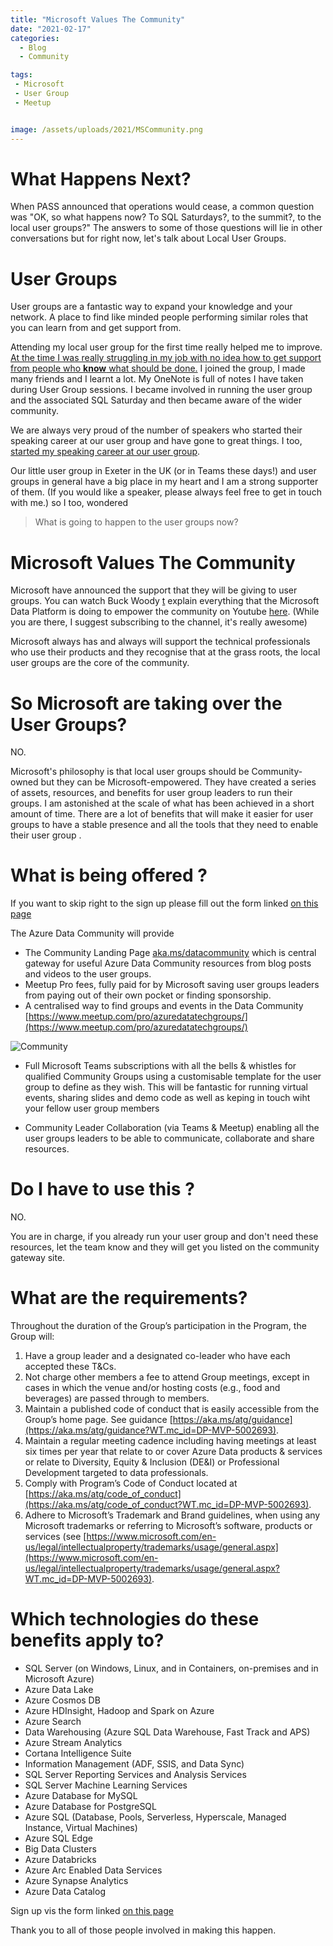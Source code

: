 ```yaml
---
title: "Microsoft Values The Community"
date: "2021-02-17" 
categories:
  - Blog
  - Community

tags:
 - Microsoft
 - User Group
 - Meetup


image: /assets/uploads/2021/MSCommunity.png
---
```


# What Happens Next?

When PASS announced that operations would cease, a common question was "OK, so what happens now? To SQL Saturdays?, to the summit?, to the local user groups?" The answers to some of those questions will lie in other conversations but for right now, let's talk about Local User Groups.

# User Groups

User groups are a fantastic way to expand your knowledge and your network. A place to find like minded people performing similar roles that you can learn from and get support from. 

Attending my local user group for the first time really helped me to improve. [At the time I was really struggling in my job with no idea how to get support from people who __know__ what should be done.](https://blog.robsewell.com/blog/you-have-to-start-somewhere/) I joined the group, I made many friends and I learnt a lot. My OneNote is full of notes I have taken during User Group sessions. I became involved in running the user group and the associated SQL Saturday and then became aware of the wider community. 

We are always very proud of the number of speakers who started their speaking career at our user group and have gone to great things. I too, [started my speaking career at our user group](https://blog.robsewell.com/blog/lessons-learnt-from-my-first-talk-at-sql-southwest/).

Our little user group in Exeter in the UK (or in Teams these days!) and user groups in general have a big place in my heart and I am a strong supporter of them. (If you would like a speaker, please always feel free to get in touch with me.) so I too, wondered 

> What is going to happen to the user groups now?  
  
# Microsoft Values The Community

Microsoft have announced the support that they will be giving to user groups. You can watch Buck Woody [t](https://twitter.com/BuckWoodyMSFT) explain everything that the Microsoft Data Platform is doing to empower the community on Youtube [here](https://youtu.be/obFlSwpIihc). (While you are there, I suggest subscribing to the channel, it's really awesome) 

Microsoft always has and always will support the technical professionals who use their products and they recognise that at the grass roots, the local user groups are the core of the community. 

# So Microsoft are taking over the User Groups?

NO.

Microsoft's philosophy is that local user groups should be Community-owned but they can be Microsoft-empowered. They have created a series of assets, resources, and benefits for user group leaders to run their groups. I am astonished at the scale of what has been achieved in a short amount of time. There are a lot of benefits that will make it easier for user groups to have a stable presence and all the tools that they need to enable their user group .

# What is being offered ?

If you want to skip right to the sign up please fill out the form linked [on this page](https://cloudblogs.microsoft.com/sqlserver/2020/12/22/resources-for-the-sql-server-and-azure-data-community?WT.mc_id=DP-MVP-5002693)

The Azure Data Community will provide

- The Community Landing Page [aka.ms/datacommunity](aka.ms/datacommunity?WT.mc_id=DP-MVP-5002693) which is central gateway for useful Azure Data Community resources from blog posts and videos to the user groups.
- Meetup Pro fees, fully paid for by Microsoft saving user groups leaders from paying out of their own pocket or finding sponsorship.
- A centralised way to find groups and events in the Data Community [https://www.meetup.com/pro/azuredatatechgroups/](https://www.meetup.com/pro/azuredatatechgroups/)

![Community](https://blog.robsewell.com//assets/uploads/2021/datacommunity.png)

- Full Microsoft Teams subscriptions with all the bells & whistles for qualified Community Groups using a customisable template for the user group to define as they wish. This will be fantastic for running virtual events, sharing slides and demo code as well as keping in touch wiht your fellow user group members

- Community Leader Collaboration (via Teams & Meetup) enabling all the user groups leaders to be able to communicate, collaborate and share resources.

# Do I have to use this ?

NO.

You are in charge, if you already run your user group and don't need these resources, let the team know and they will get you listed on the community gateway site.

# What are the requirements?

Throughout the duration of the Group’s participation in the Program, the Group will: 
1.	Have a group leader and a designated co-leader who have each accepted these T&Cs.
2.	Not charge other members a fee to attend Group meetings, except in cases in which the venue and/or hosting costs (e.g., food and beverages) are passed through to members. 
3.	Maintain a published code of conduct that is easily accessible from the Group’s home page. See guidance [https://aka.ms/atg/guidance](https://aka.ms/atg/guidance?WT.mc_id=DP-MVP-5002693). 
4.	Maintain a regular meeting cadence including having meetings at least six times per year that relate to or cover Azure Data products & services or relate to Diversity, Equity & Inclusion (DE&I) or Professional Development targeted to data professionals.  
5.	Comply with Program’s Code of Conduct located at [https://aka.ms/atg/code_of_conduct](https://aka.ms/atg/code_of_conduct?WT.mc_id=DP-MVP-5002693). 
6.	Adhere to Microsoft’s Trademark and Brand guidelines, when using any Microsoft trademarks or referring to Microsoft’s software, products or services (see [https://www.microsoft.com/en-us/legal/intellectualproperty/trademarks/usage/general.aspx](https://www.microsoft.com/en-us/legal/intellectualproperty/trademarks/usage/general.aspx?WT.mc_id=DP-MVP-5002693).

# Which technologies do these benefits apply to?

- SQL Server (on Windows, Linux, and in Containers, on-premises and in Microsoft Azure)
- Azure Data Lake    
- Azure Cosmos DB
- Azure HDInsight, Hadoop and Spark on Azure
- Azure Search
- Data Warehousing (Azure SQL Data Warehouse, Fast Track and APS)
- Azure Stream Analytics
- Cortana Intelligence Suite
- Information Management (ADF, SSIS, and Data Sync)
- SQL Server Reporting Services and Analysis Services
- SQL Server Machine Learning Services
- Azure Database for MySQL
- Azure Database for PostgreSQL
- Azure SQL (Database, Pools, Serverless, Hyperscale, Managed Instance, Virtual Machines)
- Azure SQL Edge
- Big Data Clusters
- Azure Databricks
- Azure Arc Enabled Data Services
- Azure Synapse Analytics
- Azure Data Catalog

Sign up vis the form linked [on this page](https://cloudblogs.microsoft.com/sqlserver/2020/12/22/resources-for-the-sql-server-and-azure-data-community?WT.mc_id=DP-MVP-5002693)

Thank you to all of those people involved in making this happen.
